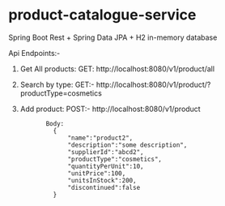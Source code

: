 # product-catalogue-service
Spring Boot Rest + Spring Data JPA + H2 in-memory database

Api Endpoints:- 
1. Get All products: GET: http://localhost:8080/v1/product/all

2. Search by type: GET:- http://localhost:8080/v1/product/?productType=cosmetics

3. Add product: POST:- http://localhost:8080/v1/product

              Body: 
                {
                    "name":"product2",
                    "description":"some description",
                    "supplierId":"abcd2",
                    "productType":"cosmetics",
                    "quantityPerUnit":10,
                    "unitPrice":100,
                    "unitsInStock":200,
                    "discontinued":false
                }
